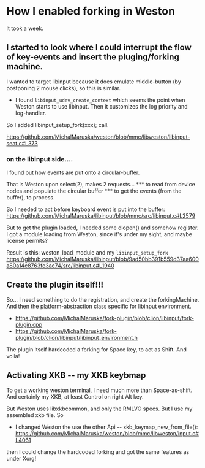 # How I enabled forking in Weston

It took a week.

## I started to look where I could interrupt the flow of key-events and insert the pluging/forking machine.

I wanted to target libinput because it does emulate middle-button (by postponing 2 mouse clicks), so
this is similar.

* I found `libinput_udev_create_context` which seems the point when Weston starts to use libinput.
Then it customizes the log priority and log-handler.

So I added         libinput_setup_fork(xxx); call.

https://github.com/MichalMaruska/weston/blob/mmc/libweston/libinput-seat.c#L373

### on the libinput side....
I found out how events are put onto a circular-buffer.

That is Weston upon select(2), makes 2 requests... 
*** to read from device nodes and populate the circular buffer
*** to get the events (from the buffer), to process.

So I needed to act before keyboard event is put into the buffer:
https://github.com/MichalMaruska/libinput/blob/mmc/src/libinput.c#L2579

But to get the plugin loaded, I needed some dlopen() and somehow register.
I got a module loading from Weston, since it's under my sight, and maybe license permits?

Result is this: weston_load_module and my  `libinput_setup_fork`
https://github.com/MichalMaruska/libinput/blob/9ad50bb391b559d37aa600a80a14c8763fe3ac74/src/libinput.c#L1940

## Create the plugin itself!!! 
So... I need something to do the registration, and create the forkingMachine.
And then the platform-abstraction class specific for libinput environment.
* https://github.com/MichalMaruska/fork-plugin/blob/clion/libinput/fork-plugin.cpp
* https://github.com/MichalMaruska/fork-plugin/blob/clion/libinput/libinput_environment.h

The plugin itself hardcoded a forking for Space key, to act as Shift. And voila!

## Activating XKB -- my XKB keybmap
To get a working weston terminal, I need much more than Space-as-shift. And certainly my XKB,
at least Control on right Alt key.

But Weston uses libxkbcommon, and only the RMLVO specs. But I use my assembled xkb file. So
* I changed Weston the use the other Api -- xkb_keymap_new_from_file():
 https://github.com/MichalMaruska/weston/blob/mmc/libweston/input.c#L4061

then I could change the hardcoded forking and got the same features as under Xorg!


